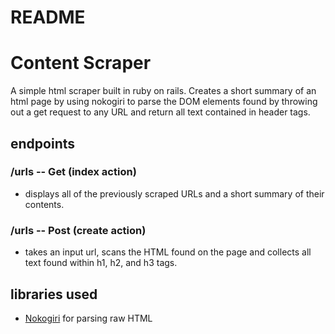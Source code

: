 # README

# Content Scraper
A simple html scraper built in ruby on rails. Creates a short summary of an html page by using nokogiri to parse the DOM elements found by throwing out a get request to any URL and return all text contained in header tags.

## endpoints
### /urls -- Get (index action)
* displays all of the previously scraped URLs and a short summary
  of their contents.

### /urls -- Post (create action)
* takes an input url, scans the HTML found on the page
  and collects all text found within h1, h2, and h3
  tags.

## libraries used
* [Nokogiri](http://www.nokogiri.org/) for parsing raw HTML
